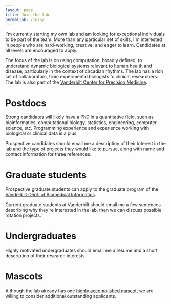 ```yaml
---
layout: page
title: Join the lab
permalink: /join/
---
```


I'm currently starting my own lab and am looking for exceptional individuals to be part of the team. More than any particular set of skills, I'm interested in people who are hard-working, creative, and eager to learn. Candidates at all levels are encouraged to apply.

The focus of the lab is on using computation, broadly defined, to understand dynamic biological systems relevant to human health and disease, particularly in the context of circadian rhythms. The lab has a rich set of collaborators, from experimental biologists to clinical researchers. The lab is also part of the [Vanderbilt Center for Precision Medicine](https://www.vumc.org/cpm).

# Postdocs

Strong candidates will likely have a PhD in a quantitative field, such as bioinformatics, computational biology, statistics, engineering, computer science, etc. Programming experience and experience working with biological or clinical data is a plus.

Prospective candidates should email me a description of their interest in the lab and the type of projects they would like to pursue, along with name and contact information for three references.

# Graduate students

Prospective graduate students can apply to the graduate program of the [Vanderbilt Dept. of Biomedical Informatics](https://www.vumc.org/dbmi/research-ms-and-phd-program).

Current graduate students at Vanderbilt should email me a few sentences describing why they're interested in the lab, then we can discuss possible rotation projects.

# Undergraduates

Highly motivated undergraduates should email me a resume and a short description of their research interests.

# Mascots

Although the lab already has one [highly accomplished mascot](http://www.dogshowscores.com/dogs/DN33239206), we are willing to consider additional outstanding applicants.
